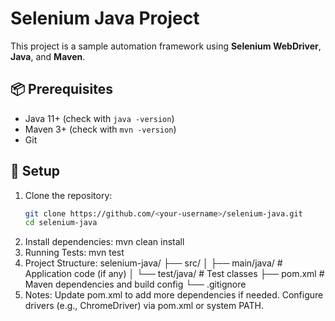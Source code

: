 # Selenium Java Project

This project is a sample automation framework using **Selenium WebDriver**, **Java**, and **Maven**.

## 📦 Prerequisites

- Java 11+ (check with `java -version`)
- Maven 3+ (check with `mvn -version`)
- Git

## 🚀 Setup

1. Clone the repository:
   ```bash
   git clone https://github.com/<your-username>/selenium-java.git
   cd selenium-java
2. Install dependencies:
   mvn clean install
4. Running Tests:
   mvn test
6. Project Structure:
   selenium-java/
 ├── src/
 │   ├── main/java/        # Application code (if any)
 │   └── test/java/        # Test classes
 ├── pom.xml               # Maven dependencies and build config
 └── .gitignore
7. Notes:
   Update pom.xml to add more dependencies if needed.
   Configure drivers (e.g., ChromeDriver) via pom.xml or system PATH.
